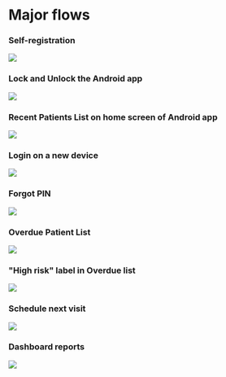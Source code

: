 # Major flows

### Self-registration 

![](../../.gitbook/assets/image%20%287%29.png)

### Lock and Unlock the Android app

![](../../.gitbook/assets/image%20%283%29.png)

### Recent Patients List on home screen of Android app

![](../../.gitbook/assets/recent-patients-list.jpg)

### Login on a new device

![](../../.gitbook/assets/image%20%282%29.png)

### Forgot PIN 

![](../../.gitbook/assets/image%20%285%29.png)

### Overdue Patient List

![](../../.gitbook/assets/image%20%284%29.png)

### "High risk" label in Overdue list

![](../../.gitbook/assets/image%20%281%29.png)

### Schedule next visit

![](../../.gitbook/assets/image%20%286%29.png)

### Dashboard reports

![](../../.gitbook/assets/recent-patients-list%20%282%29.jpg)

